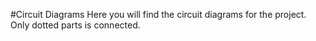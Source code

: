#Circuit Diagrams
Here you will find the circuit diagrams for the project.<BR>
Only dotted parts is connected.
